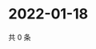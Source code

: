 # 2022-01-18

共 0 条

<!-- BEGIN WEIBO -->
<!-- 最后更新时间 Tue Jan 18 2022 10:05:14 GMT+0800 (China Standard Time) -->

<!-- END WEIBO -->
